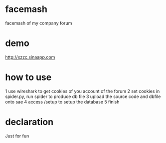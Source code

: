facemash
========

facemash of my company forum


demo
========
http://xzzc.sinaapp.com



how to use
=========
1 use wireshark to get cookies of you account of the forum
2 set cookies in spider.py, run spider to produce db file
3 upload the source code and dbfile onto sae
4 access /setup to setup the database
5 finish


declaration
========
Just for fun


